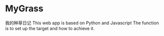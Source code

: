 # MyGrass
我的种草日记 
This web app is based on Python and Javascript 
The function is to set up the target and how to achieve it. 
